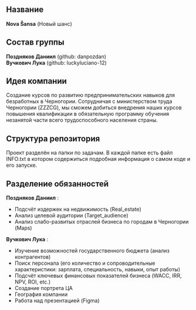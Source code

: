 Название
---

**Nova Šansa** (Новый шанс)

Состав группы
---

**Поздняков Даниил** (github: danpozdan) \
**Вучкович Лука** (github: luckyluciano-12)

Идея компании
---

Создание курсов по развитию предпринимательских навыков для безработных в Черногории. Сотрудничая с министерством труда Черногории (ZZZCG), мы сможем добиться внедрения наших курсов повышения квалификации в обязательную программу обучения незанятой части всего трудоспособного населения страны.

Структура репозитория
---

Проект разделён на папки по задачам. В каждой папке есть файл INFO.txt в котором содержиться подробная информация о самом коде и его запуске.

Разделение обязанностей
---

**Поздняков Даниил** :
- Подсчёт издержек на недвижимость (Real_estate)
- Анализ целевой аудитории (Target_audience)
- Анализ слабо-развитых отраслей бизнеса по городам в Черногории (Maps)
  
**Вучкович Лука** :
- Изучение возможностей государственного бюджета (анализ контрагентов)
- Поиск персонала (его количество и сопроводительные характеристики: зарплата, специальность, навыки, опыт работы)
- Подсчёт ключевых финансовых показателей бизнеса (WACC, IRR, NPV, ROI, etc.)
- Создание портрета ЦА
- География компании
- Работа над презентацией (Figma)
